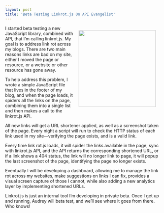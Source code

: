 ```yaml
---
layout: post
title: 'Beta Testing Linkrot.js On API Evangelist'
---
```

<p><img style="padding: 15px;" src="https://s3.amazonaws.com/kinlane-productions/bw-icons/bw-broken-chain.png" alt="" width="250" align="right" /></p>
<p>I started beta testing a new JavaScript library, combined with API, that I&rsquo;m calling linkrot.js. My goal is to address link rot across my blogs. There are two main reasons links are bad on my site, either I moved the page or resource, or a website or other resource has gone away.</p>
<p>To help address this problem, I wrote a simple JavaScript file that lives in the footer of my blog, and when the page loads, it spiders all the links on the page, combining them into a single list and then makes a call to the linkrot.js API.</p>
<p>All new links will get a URL shortener applied, as well as a screenshot taken of the page. Every night a script will run to check the HTTP status of each link used in my site&mdash;verifying the page exists, and is a valid link.</p>
<p>Every time link rot.js loads, it will spider the links available in the page, sync with linkrot.js API, and the API returns the corresponding shortened URL, or if a link shows a 404 status, the link will no longer link to page, it will popup the last screenshot of the page, identifying the page no longer exists.</p>
<p>Eventually I will be developing a dashboard, allowing me to manage the link rot across my websites, make suggestions on links I can fix, provides a visual screen capture of those I cannot, while also adding a new analytics layer by implementing shortened URLs.</p>
<p>Linkrot.js is just an internal tool I&rsquo;m developing in private beta. Once I get up and running, Audrey will beta test, and we&rsquo;ll see where it goes from there. Who knows!</p>